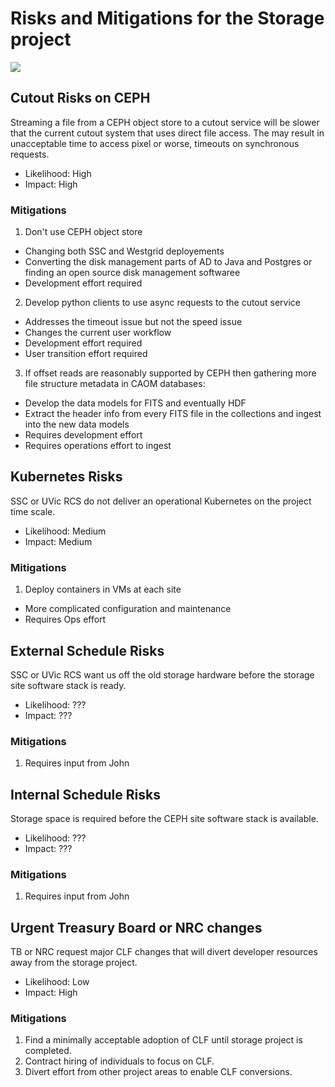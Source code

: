 # Risks and Mitigations for the Storage project
![](https://www.pivotpointsecurity.com/wp-content/uploads/2016/08/Updated-Risk-Matrix.jpg)

## Cutout Risks on CEPH
Streaming a file from a CEPH object store to a cutout service will be slower that the current cutout system that uses direct file access. The may result in unacceptable time to access pixel or worse, timeouts on synchronous requests.

 * Likelihood: High
 * Impact: High

### Mitigations
1. Don't use CEPH object store
 * Changing both SSC and Westgrid deployements
 * Converting the disk management parts of AD to Java and Postgres or finding an open source disk management softwaree
 * Development effort required
2. Develop python clients to use async requests to the cutout service
 * Addresses the timeout issue but not the speed issue
 * Changes the current user workflow
 * Development effort required
 * User transition effort required
3. If offset reads are reasonably supported by CEPH then gathering more file structure metadata in CAOM databases:
 * Develop the data models for FITS and eventually HDF
 * Extract the header info from every FITS file in the collections and ingest into the new data models
 * Requires development effort
 * Requires operations effort to ingest

## Kubernetes Risks
SSC or UVic RCS do not deliver an operational Kubernetes on the project time scale.

 * Likelihood: Medium
 * Impact: Medium

### Mitigations

1. Deploy containers in VMs at each site
 * More complicated configuration and maintenance
 * Requires Ops effort

## External Schedule Risks
SSC or UVic RCS want us off the old storage hardware before the storage site software stack is ready.

 * Likelihood: ???
 * Impact: ???

### Mitigations

1. Requires input from John

## Internal Schedule Risks
Storage space is required before the CEPH site software stack is available.

 * Likelihood: ???
 * Impact: ???

### Mitigations

1. Requires input from John

## Urgent Treasury Board or NRC changes
TB or NRC request major CLF changes that will divert developer resources away from the storage project.

 * Likelihood: Low
 * Impact: High

 ### Mitigations

1. Find a minimally acceptable adoption of CLF until storage project is completed.
2. Contract hiring of individuals to focus on CLF.
3. Divert effort from other project areas to enable CLF conversions.

 
 
